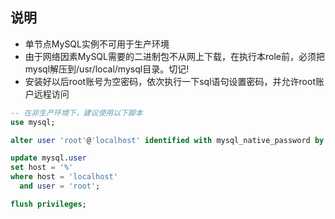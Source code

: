 ## 说明

* 单节点MySQL实例不可用于生产环境
* 由于网络因素MySQL需要的二进制包不从网上下载，在执行本role前，必须把mysql解压到/usr/local/mysql目录。切记!
* 安装好以后root账号为空密码，依次执行一下sql语句设置密码，并允许root账户远程访问

```sql
-- 在非生产环境下，建议使用以下脚本 
use mysql;

alter user 'root'@'localhost' identified with mysql_native_password by 'root';

update mysql.user
set host = '%'
where host = 'localhost'
  and user = 'root';

flush privileges;
```
